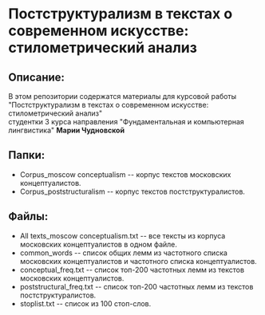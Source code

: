 # Постструктурализм в текстах о современном искусстве: стилометрический анализ
## Описание:
В этом репозитории содержатся материалы для курсовой работы "Постструктурализм в текстах о современном искусстве: стилометрический анализ"  
студентки 3 курса направления "Фундаментальная и компьютерная лингвистика" **Марии Чудновской**

## Папки: 
* Corpus_moscow conceptualism -- корпус текстов московских концептуалистов.
* Corpus_poststructuralism -- корпус текстов постструктуралистов.

## Файлы: 
* All texts_moscow conceptualism.txt -- все тексты из корпуса московских концептуалистов в одном файле.
* common_words -- список общих лемм из частотного списка московских концептуалистов и частотного списка концептуалистов.
* conceptual_freq.txt -- список топ-200 частотных лемм из текстов московских концептуалистов.
* poststructural_freq.txt -- список топ-200 частотных лемм из текстов постструктуралистов.
* stoplist.txt -- список из 100 стоп-слов.
